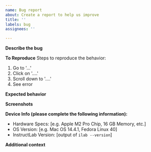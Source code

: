 ```yaml
---
name: Bug report
about: Create a report to help us improve
title: ''
labels: bug
assignees: ''

---
```


**Describe the bug**
<!-- A clear and concise description of what the bug is. -->

**To Reproduce**
Steps to reproduce the behavior:
1. Go to '...'
2. Click on '....'
3. Scroll down to '....'
4. See error

**Expected behavior**
<!-- A clear and concise description of what you expected to happen. -->

**Screenshots**
<!-- If applicable, add screenshots to help explain your problem. -->

**Device Info (please complete the following information):**
 - Hardware Specs: [e.g. Apple M2 Pro Chip, 16 GB Memory, etc.]
 - OS Version: [e.g. Mac OS 14.4.1, Fedora Linux 40]
 - InstructLab Version: [output of `ilab --version`]

**Additional context**
<!-- Add any other context about the problem here. -->
